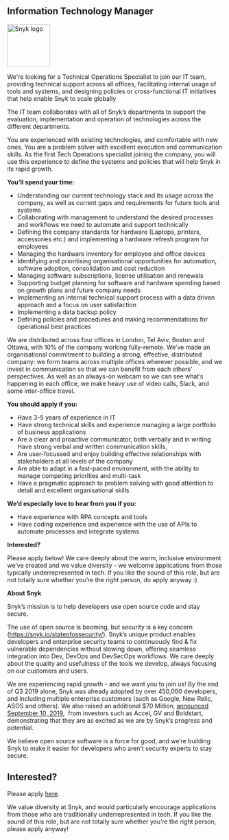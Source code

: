 Information Technology Manager
---

<img src="https://res.cloudinary.com/snyk/image/upload/v1537345894/press-kit/brand/logo-black.png" width="100" alt="Snyk logo" />

<p><span style="font-weight: 400;">We're looking for a Technical Operations Specialist to join our IT team, providing technical support across all offices, facilitating internal usage of tools and systems, and designing policies or cross-functional IT initiatives that help enable Snyk to scale globally</span></p>
<p><span style="font-weight: 400;">The IT team collaborates with all of Snyk’s departments to support the evaluation, implementation and operation of technologies across the different departments. </span></p>
<p><span style="font-weight: 400;">You are experienced with existing technologies, and comfortable with new ones. You are a problem solver with excellent execution and communication skills. As the first Tech Operations specialist joining the company, you will use this experience to define the systems and policies that will help Snyk in its rapid growth.</span></p>
<p><strong>You’ll spend your time:</strong></p>
<ul>
<li style="font-weight: 400;"><span style="font-weight: 400;">Understanding our current technology stack and its usage across the company, as well as current gaps and requirements for future tools and systems</span></li>
<li style="font-weight: 400;"><span style="font-weight: 400;">Collaborating with management to understand the desired processes and workflows we need to automate and support technically</span></li>
<li style="font-weight: 400;"><span style="font-weight: 400;">Defining the company standards for hardware (Laptops, printers, accessories etc.) and implementing a hardware refresh program for employees</span></li>
<li style="font-weight: 400;"><span style="font-weight: 400;">Managing the hardware inventory for employee and office devices</span></li>
<li style="font-weight: 400;"><span style="font-weight: 400;">Identifying and prioritising organisational opportunities for automation, software adoption, consolidation and cost reduction</span></li>
<li style="font-weight: 400;"><span style="font-weight: 400;">Managing software subscriptions, license utilisation and renewals</span></li>
<li style="font-weight: 400;"><span style="font-weight: 400;">Supporting budget planning for software and hardware spending based on growth plans and future company needs</span></li>
<li style="font-weight: 400;"><span style="font-weight: 400;">Implementing an internal technical support process with a data driven approach and a focus on user satisfaction</span></li>
<li style="font-weight: 400;"><span style="font-weight: 400;">Implementing a data backup policy</span></li>
<li style="font-weight: 400;"><span style="font-weight: 400;">Defining policies and procedures and making recommendations for operational best practices</span></li>
</ul>
<p><span style="font-weight: 400;">We are distributed across four offices in London, Tel Aviv, Boston and Ottawa, with 10% of the company working fully-remote. We’ve made an organisational commitment to building a strong, effective, distributed company: we form teams across multiple offices wherever possible, and we invest in communication so that we can benefit from each others’ perspectives. As well as an always-on webcam so we can see what’s happening in each office, we make heavy use of video calls, Slack, and some inter-office travel.</span></p>
<p><strong>You should apply if you:</strong></p>
<ul>
<li style="font-weight: 400;"><span style="font-weight: 400;">Have 3-5 years of experience in IT</span></li>
<li style="font-weight: 400;"><span style="font-weight: 400;">Have strong technical skills and experience managing a large portfolio of business applications</span></li>
<li style="font-weight: 400;"><span style="font-weight: 400;">Are a clear and proactive communicator, both verbally and in writing Have strong verbal and written communication skills, </span></li>
<li style="font-weight: 400;"><span style="font-weight: 400;">Are user-focussed and enjoy building effective relationships with stakeholders at all levels of the company</span></li>
<li style="font-weight: 400;"><span style="font-weight: 400;">Are able to adapt in a fast-paced environment, with the ability to manage competing priorities and multi-task</span></li>
<li style="font-weight: 400;"><span style="font-weight: 400;">Have a pragmatic approach to problem solving with good attention to detail and excellent organisational skills</span></li>
</ul>
<p><strong>We’d especially love to hear from you if you:</strong></p>
<ul>
<li style="font-weight: 400;"><span style="font-weight: 400;">Have experience with RPA concepts and tools</span></li>
<li style="font-weight: 400;"><span style="font-weight: 400;">Have coding experience and experience with the use of APIs to automate processes and integrate systems</span></li>
</ul>
<p><strong>Interested?</strong></p>
<p><span style="font-weight: 400;">Please apply below! We care deeply about the warm, inclusive environment we’ve created and we value diversity - we welcome applications from those typically underrepresented in tech. If you like the sound of this role, but are not totally sure whether you’re the right person, do apply anyway :)</span></p>
<p><strong>About Snyk</strong></p>
<p><span style="font-weight: 400;">Snyk’s mission is to help developers use open source code and stay secure. </span></p>
<p><span style="font-weight: 400;">The use of open source is booming, but security is a key concern (</span><a href="https://snyk.io/stateofossecurity/"><span style="font-weight: 400;">https://snyk.io/stateofossecurity/</span></a><span style="font-weight: 400;">). Snyk’s unique product enables developers and enterprise security teams to continuously find &amp; fix vulnerable dependencies without slowing down, offering seamless integration into Dev, DevOps and DevSecOps workflows. </span><span style="font-weight: 400;">We care deeply about the quality and usefulness of the tools we develop, always focusing on our customers and users. </span></p>
<p><span style="font-weight: 400;">We are experiencing rapid growth - and we want you to join us! By the end of Q3 2019 alone, Snyk was already adopted by over 450,000 developers, and including multiple enterprise customers (such as Google, New Relic, ASOS and others). </span><span style="font-weight: 400;">We also raised an additional $70 Million, </span><a href="https://en.globes.co.il/en/article-open-source-security-platform-snyk-raises-70m-1001300189"><span style="font-weight: 400;">announced September 10, 2019</span></a><span style="font-weight: 400;">,  from investors such as Accel, GV and Boldstart, demonstrating that they are as excited as we are by Snyk’s progress and potential</span><span style="font-weight: 400;">.</span></p>
<p><span style="font-weight: 400;">We believe open source software is a force for good, and we’re building Snyk to make it easier for developers who aren’t security experts to stay secure.</span></p>

Interested?
---

Please apply [here](https://boards.greenhouse.io/snyk/jobs/4368632002#app).

We value diversity at Snyk, and would particularly encourage applications from those who are traditionally underrepresented in tech.
If you like the sound of this role, but are not totally sure whether you’re the right person, please apply anyway!
